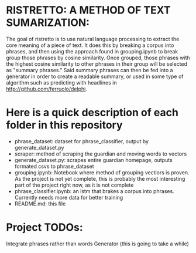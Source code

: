# RISTRETTO: A METHOD OF TEXT SUMARIZATION:

The goal of ristretto is to use natural language processing to extract the core meaning of a piece of text. It does this by breaking a corpus into phrases, and then using the approach found in grouping.ipynb to break group those phrases by cosine similarity. Once grouped, those phrases with the highest cosine similarity to other phrases in their group will be selected as "summary phrases." Said summary phrases can then be fed into a generator in order to create a readable summary, or used in some type of algorithm such as predicting with headlines in http://github.com/ferruolo/delphi.

# Here is a quick description of each folder in this repository
* phrase_dataset: dataset for phrase_classifier, output by generate_dataset.py
* scraper: method of scraping the guardian and moving words to vectors
* generate_dataset.py: scrapes entire guardian homepage, outputs formated csvs to phrase_dataset
* grouping.ipynb: Notebook where method of grouping vectiors is proven. As the project is not yet complete, this is probably the most interesting part of the project right now, as it is not complete
* phrase_classifier.ipynb: an lstm that brakes a corpus into phrases. Currently needs more data for better training
* README.md: this file




# Project TODOs:
Integrate phrases rather than words
Generator (this is going to take a while)